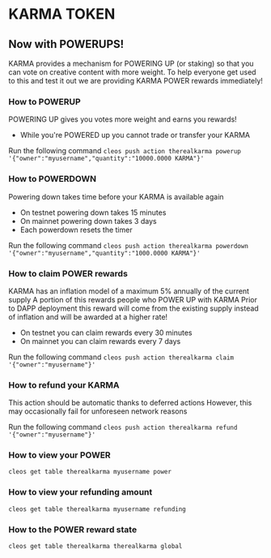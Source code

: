 # KARMA TOKEN

## Now with POWERUPS!
KARMA provides a mechanism for POWERING UP (or staking) so that you can vote on creative
content with more weight. To help everyone get used to this and test it out we are providing
KARMA POWER rewards immediately!

### How to POWERUP
POWERING UP gives you votes more weight and earns you rewards!
* While you're POWERED up you cannot trade or transfer your KARMA

Run the following command
```cleos push action therealkarma powerup '{"owner":"myusername","quantity":"10000.0000 KARMA"}'```

### How to POWERDOWN
Powering down takes time before your KARMA is available again
* On testnet powering down takes 15 minutes
* On mainnet powering down takes 3 days
* Each powerdown resets the timer

Run the following command
```cleos push action therealkarma powerdown '{"owner":"myusername","quantity":"1000.0000 KARMA"}'```

### How to claim POWER rewards
KARMA has an inflation model of a maximum 5% annually of the current supply
A portion of this rewards people who POWER UP with KARMA
Prior to DAPP deployment this reward will come from the existing supply instead of inflation and
will be awarded at a higher rate!
* On testnet you can claim rewards every 30 minutes
* On mainnet you can claim rewards every 7 days

Run the following command
```cleos push action therealkarma claim '{"owner":"myusername"}'```

### How to refund your KARMA
This action should be automatic thanks to deferred actions
However, this may occasionally fail for unforeseen network reasons

Run the following command
```cleos push action therealkarma refund '{"owner":"myusername"}'```

### How to view your POWER
```cleos get table therealkarma myusername power```

### How to view your refunding amount
```cleos get table therealkarma myusername refunding```

### How to the POWER reward state
```cleos get table therealkarma therealkarma global```
